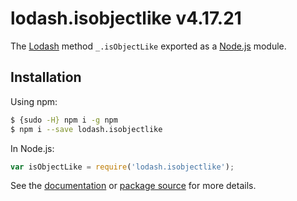 # lodash.isobjectlike v4.17.21

The [Lodash](https://lodash.com/) method `_.isObjectLike` exported as a [Node.js](https://nodejs.org/) module.

## Installation

Using npm:
```bash
$ {sudo -H} npm i -g npm
$ npm i --save lodash.isobjectlike
```

In Node.js:
```js
var isObjectLike = require('lodash.isobjectlike');
```

See the [documentation](https://lodash.com/docs#isObjectLike) or [package source](https://github.com/lodash/lodash/blob/4.17.21-npm-packages/lodash.isobjectlike) for more details.
